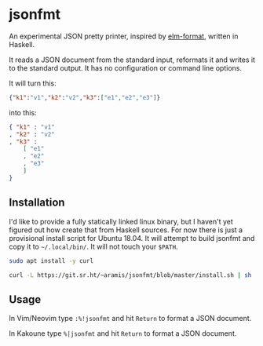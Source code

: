 # jsonfmt

An experimental JSON pretty printer, inspired by
[elm-format](https://github.com/avh4/elm-format), written
in Haskell.

It reads a JSON document from the standard input, reformats
it and writes it to the standard output.  It has no
configuration or command line options.

It will turn this:

```json
{"k1":"v1","k2":"v2","k3":["e1","e2","e3"]}
```
    
into this:

```json
{ "k1" : "v1"
, "k2" : "v2"
, "k3" :
    [ "e1"
    , "e2"
    , "e3"
    ]
}
```


## Installation

I'd like to provide a fully statically linked linux binary,
but I haven't yet figured out how create that from Haskell
sources.  For now there is just a provisional install
script for Ubuntu 18.04.  It will attempt to build jsonfmt
and copy it to `~/.local/bin/`.  It will not touch your
`$PATH`.

```bash
sudo apt install -y curl
```

```bash
curl -L https://git.sr.ht/~aramis/jsonfmt/blob/master/install.sh | sh
```


## Usage

In Vim/Neovim  type `:%!jsonfmt` and hit `Return` to format
a JSON document.

In Kakoune type `%|jsonfmt` and hit `Return` to format a
JSON document.
